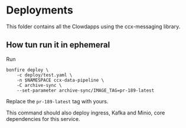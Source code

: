 # Deployments

This folder contains all the Clowdapps using the ccx-messaging library.

## How tun run it in ephemeral

Run

```
bonfire deploy \
    -c deploy/test.yaml \
    -n $NAMESPACE ccx-data-pipeline \
    -C archive-sync \
    --set-parameter archive-sync/IMAGE_TAG=pr-189-latest
```

Replace the `pr-189-latest` tag with yours.

This command should also deploy ingress, Kafka and Minio, core dependencies for
this service.
